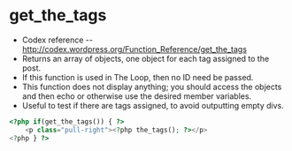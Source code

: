 # get_the_tags
- Codex reference -- http://codex.wordpress.org/Function_Reference/get_the_tags
- Returns an array of objects, one object for each tag assigned to the post. 
- If this function is used in The Loop, then no ID need be passed.
- This function does not display anything; you should access the objects and then echo or otherwise use the desired member variables.
- Useful to test if there are tags assigned, to avoid outputting empty divs.

```php
<?php if(get_the_tags()) { ?>
    <p class="pull-right"><?php the_tags(); ?></p>
<?php } ?>
```